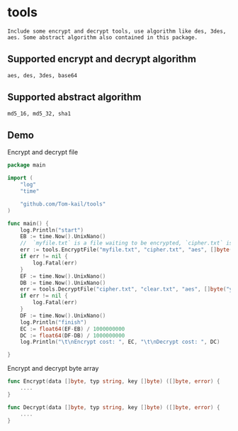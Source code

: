 # tools
    Include some encrypt and decrypt tools, use algorithm like des, 3des, aes. Some abstract algorithm also contained in this package.

## Supported encrypt and decrypt algorithm
    aes, des, 3des, base64
## Supported abstract algorithm
    md5_16, md5_32, sha1
## Demo
Encrypt and decrypt file

```Go
package main

import (
	"log"
	"time"

	"github.com/Tom-kail/tools"
)

func main() {
	log.Println("start")
	EB := time.Now().UnixNano()
	//  `myfile.txt` is a file waiting to be encrypted, `cipher.txt` is encrypt output, 10240 byte is buffer size
	err := tools.EncryptFile("myfile.txt", "cipher.txt", "aes", []byte("your_key"), 10240)
	if err != nil {
		log.Fatal(err)
	}
	EF := time.Now().UnixNano()
	DB := time.Now().UnixNano()
	err = tools.DecryptFile("cipher.txt", "clear.txt", "aes", []byte("your_key"), 10240)
	if err != nil {
		log.Fatal(err)
	}
	DF := time.Now().UnixNano()
	log.Println("finish")
	EC := float64(EF-EB) / 1000000000
	DC := float64(DF-DB) / 1000000000
	log.Println("\t\nEncrypt cost: ", EC, "\t\nDecrypt cost: ", DC)

}
```

Encrypt and decrypt byte array
```Go
func Encrypt(data []byte, typ string, key []byte) ([]byte, error) {
	....
}

func Decrypt(data []byte, typ string, key []byte) ([]byte, error) {
	....
}

```
